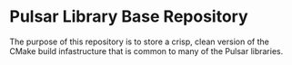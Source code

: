Pulsar Library Base Repository
==============================

The purpose of this repository is to store a crisp, clean version of the CMake
build infastructure that is common to many of the Pulsar libraries.

